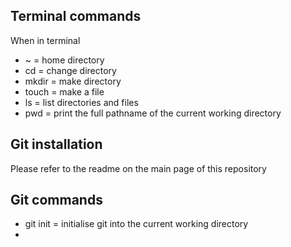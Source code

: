 ## Terminal commands
When in terminal

- ~ = home directory
- cd = change directory
- mkdir = make directory
- touch = make a file
- ls = list directories and files
- pwd = print the full pathname of the current working directory

## Git installation
Please refer to the readme on the main page of this repository

## Git commands

- git init = initialise git into the current working directory
- 
